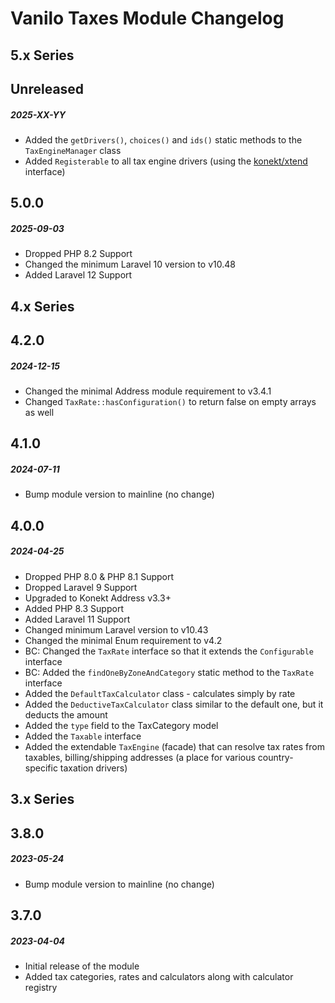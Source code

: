 # Vanilo Taxes Module Changelog

## 5.x Series

## Unreleased
##### 2025-XX-YY

- Added the `getDrivers()`, `choices()` and `ids()` static methods to the `TaxEngineManager` class
- Added `Registerable` to all tax engine drivers (using the [konekt/xtend](https://github.com/artkonekt/xtend) interface)

## 5.0.0
##### 2025-09-03

- Dropped PHP 8.2 Support
- Changed the minimum Laravel 10 version to v10.48
- Added Laravel 12 Support

## 4.x Series

## 4.2.0
##### 2024-12-15

- Changed the minimal Address module requirement to v3.4.1
- Changed `TaxRate::hasConfiguration()` to return false on empty arrays as well

## 4.1.0
##### 2024-07-11

- Bump module version to mainline (no change)

## 4.0.0
##### 2024-04-25

- Dropped PHP 8.0 & PHP 8.1 Support
- Dropped Laravel 9 Support
- Upgraded to Konekt Address v3.3+
- Added PHP 8.3 Support
- Added Laravel 11 Support
- Changed minimum Laravel version to v10.43
- Changed the minimal Enum requirement to v4.2
- BC: Changed the `TaxRate` interface so that it extends the `Configurable` interface
- BC: Added the `findOneByZoneAndCategory` static method to the `TaxRate` interface
- Added the `DefaultTaxCalculator` class - calculates simply by rate
- Added the `DeductiveTaxCalculator` class similar to the default one, but it deducts the amount
- Added the `type` field to the TaxCategory model
- Added the `Taxable` interface
- Added the extendable `TaxEngine` (facade) that can resolve tax rates from taxables, billing/shipping addresses (a place for various country-specific taxation drivers)

## 3.x Series

## 3.8.0
##### 2023-05-24

- Bump module version to mainline (no change)

## 3.7.0
##### 2023-04-04

- Initial release of the module
- Added tax categories, rates and calculators along with calculator registry 
